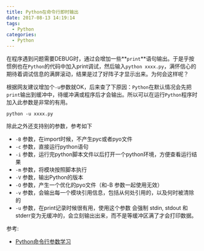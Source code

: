 ```yaml
---
title: Python在命令行即时输出
date: 2017-08-13 14:19:14
tags:
  - Python
categories:
  - Python
---
```


在程序遇到问题需要DEBUG时，通过会增加一些**`print`**语句输出。于是乎按惯例也在`Python`的代码中加入print调试，然后输入`python xxxx.py`，满怀信心的期待着调试信息的满屏滚动，结果是过了好阵子才显示出来。为何会这样呢？

根据网友建议增加个`-u`参数就OK，后来查了下原因：`Python`在默认情况会先把`print`输出到缓冲中，待缓冲满或程序后才会输出。所以可以在运行`Python`程序时加入此参数是非常的有用。

```
python -u xxxx.py
```

除此之外还支持别的参数，参考如下

- `-B` 参数，在import时候，不产生pyc或者pyo文件
- `-c` 参数，直接运行python语句
- `-i` 参数，运行完python脚本文件以后打开一个python环境，方便查看运行结果
- `-m` 参数，将模块按照脚本执行
- `-V` 参数，输出Python的版本
- `-O` 参数，产生一个优化的pyo文件（和-B 参数一起使用无效）
- `-v` 参数，会输出每一个模块引用信息，包括从何处引用的，以及何时被清除的
- `-u` 参数，在print记录时候很有用，使用这个参数 会强制 stdin, stdout 和 stderr变为无缓冲的，会立刻输出出来，而不是等缓冲区满了才会打印数据。

参考:

- [Python命令行参数学习](http://blog.163.com/weak_time/blog/static/25852809120169333247925/)